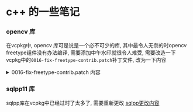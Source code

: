 # c++ 的一些笔记

### opencv 库

在vcpkg中, opencv 库可是说是一个必不可少的库, 其中最令人无奈的时opencv freetype组件没有办法编译, 需要添加中午水印就很令人难受,
需要改造一下vcpkg中的`0016-fix-freetype-contrib.patch`补丁文件, 改为一下内容

<details>
<summary>0016-fix-freetype-contrib.patch 内容</summary>

```patch
diff --git a/modules/freetype/CMakeLists.txt b/modules/freetype/CMakeLists.txt
index 6dd4aaf..e734e97 100644
--- a/modules/freetype/CMakeLists.txt
+++ b/modules/freetype/CMakeLists.txt
@@ -3,8 +3,12 @@ if(APPLE_FRAMEWORK)
   ocv_module_disable(freetype)
 endif()
 
-ocv_check_modules(FREETYPE freetype2)
-ocv_check_modules(HARFBUZZ harfbuzz)
+if(WITH_FREETYPE)
+find_package(freetype CONFIG REQUIRED)
+find_package(harfbuzz CONFIG REQUIRED)
+set(FREETYPE_FOUND TRUE)
+set(HARFBUZZ_FOUND TRUE)
+endif()

 if(OPENCV_INITIAL_PASS)
   if(NOT FREETYPE_FOUND)


```

</details>  

### sqlpp11 库

sqlpp库在vcpkg中已经过时了太多了, 需要重新更改 [sqlpp更改内容](/cpp/sqlpp_lib.md)
